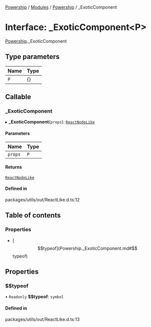 [Powership](../README.md) / [Modules](../modules.md) / [Powership](../modules/Powership.md) / \_ExoticComponent

# Interface: \_ExoticComponent<P\>

[Powership](../modules/Powership.md)._ExoticComponent

## Type parameters

| Name | Type |
| :------ | :------ |
| `P` | {} |

## Callable

### _ExoticComponent

▸ **_ExoticComponent**(`props`): [`ReactNodeLike`](../modules/Powership.md#reactnodelike)

#### Parameters

| Name | Type |
| :------ | :------ |
| `props` | `P` |

#### Returns

[`ReactNodeLike`](../modules/Powership.md#reactnodelike)

#### Defined in

packages/utils/out/ReactLike.d.ts:12

## Table of contents

### Properties

- [$$typeof](Powership._ExoticComponent.md#$$typeof)

## Properties

### $$typeof

• `Readonly` **$$typeof**: `symbol`

#### Defined in

packages/utils/out/ReactLike.d.ts:13
